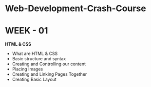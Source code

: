 # Web-Development-Crash-Course

# WEEK - 01
  
**HTML & CSS**

- What are HTML & CSS
- Basic structure and syntax
- Creating and Controlling our content
- Placing Images
- Creating and Linking Pages Together
- Creating Basic Layout
